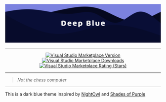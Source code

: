 <p align="center">
  <a href="#">
    <img alt="deep blue" src="https://raw.githubusercontent.com/KaindlJulian/deep-blue-theme/master/resources/banner.png">
  </a>
</p>

---

<p align="center">
  <!-- marketplace version -->
  <a href="https://marketplace.visualstudio.com/items?itemName=juliankaindl.deep-blue-theme">
    <img alt="Visual Studio Marketplace Version" src="https://img.shields.io/visual-studio-marketplace/v/juliankaindl.deep-blue-theme?color=7B82DF&style=for-the-badge">
  </a>
  <!-- downloads -->
  <a href="https://marketplace.visualstudio.com/items?itemName=juliankaindl.deep-blue-theme">
    <img alt="Visual Studio Marketplace Downloads" src="https://img.shields.io/visual-studio-marketplace/d/juliankaindl.deep-blue-theme?color=7B82DF&style=for-the-badge">
  </a>
  <!-- stars -->
  <a href="https://marketplace.visualstudio.com/items?itemName=juliankaindl.deep-blue-theme">
    <img alt="Visual Studio Marketplace Rating (Stars)" src="https://img.shields.io/visual-studio-marketplace/stars/juliankaindl.deep-blue-theme?color=7B82DF&style=for-the-badge">
  </a>
</p>

---

> _Not the chess computer_

---

This is a dark blue theme inspired by [NightOwl](https://marketplace.visualstudio.com/items?itemName=sdras.night-owl) and [Shades of Purple](https://marketplace.visualstudio.com/items?itemName=ahmadawais.shades-of-purple)

